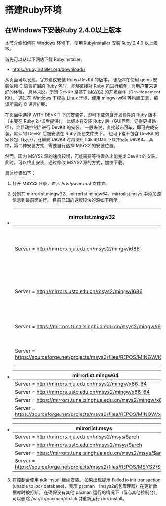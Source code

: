 # 搭建Ruby环境
## 在Windows下安装Ruby 2.4.0以上版本

本节介绍如何在 Windows 环境下，使用 RubyInstaller 安装 Ruby 2.4.0 以上版本。

首先可以从以下网站下载 RubyInstaller。

+ <https://rubyinstaller.org/downloads/>

从页面可以发现，官方建议安装 Ruby+DevKit 的版本。
该版本在使用 gems 安装依赖 C 语言扩展的 Ruby 包时，能够直接对 Ruby 包进行编译，为用户带来更好的体验。
具体来说，所谓 DevKit 是基于 [MSYS2](http://www.msys2.org/) 的开发套件（Developement Kit），
通过在 Windows 下模拟 Linux 环境，使用 mingw-w64 等构建工具，编译所需的 C 语言扩展。

在页面中选择 WITH DEVKIT 下的安装包，即可下载包含开发套件的 Ruby 版本（主要在 Ruby 2.4.0后提供）。
此版本在安装 Ruby 后（GUI界面，记得更换路径），会启动控制台进行 DevKit 的安装。
一般来说，直接敲击回车，即可完成安装，默认的 DevKit 后被安装在 Ruby 所在文件夹下。
也可下载不包含 DevKit 的安装包（较小），在需要 DevKit 时再使用 ridk install 下载并安装 DevKit。
其中，第二种安装方式，需要自行选择 MSYS2 的安装位置。

然而，国内 MSYS2 源的速度较慢，可能需要等待很久才能完成 DevKit 的安装。
此时，可以终止安装，通过修改 MSYS2 源的方式，加快下载。

具体步骤如下：

1. 打开 MSYS2 目录，进入 /etc/pacman.d 文件夹。

2. 分别在 mirrorlist.mingw32、mirrorlist.mingw64、mirrorlist.msys 中添加源信息到最前面的行。
目前已知的速度较快的源如下所示。
  - | mirrorlist.mingw32 | 说明 |
    | - | - |
    | Server = http://mirrors.nju.edu.cn/msys2/mingw/i686 | 南京大学镜像 |
    | Server = http://mirrors.ustc.edu.cn/msys2/mingw/i686 | 中科大镜像 |
    | Server = https://mirrors.tuna.tsinghua.edu.cn/msys2/mingw/i686 | 清华镜像 |
    | Server = https://sourceforge.net/projects/msys2/files/REPOS/MINGW/i686 | SF镜像 |

  - | mirrorlist.mingw64 |
    | - |
    | Server = http://mirrors.nju.edu.cn/msys2/mingw/x86_64 |
    | Server = http://mirrors.ustc.edu.cn/msys2/mingw/x86_64 |
    | Server = https://mirrors.tuna.tsinghua.edu.cn/msys2/mingw/x86_64 |
    | Server = https://sourceforge.net/projects/msys2/files/REPOS/MINGW/x86_64 |

  - | mirrorlist.msys |
    | - |
    | Server = http://mirrors.nju.edu.cn/msys2/msys/$arch |
    | Server = http://mirrors.ustc.edu.cn/msys2/msys/$arch |
    | Server = https://mirrors.tuna.tsinghua.edu.cn/msys2/msys/$arch |
    | Server = https://sourceforge.net/projects/msys2/files/REPOS/MSYS2/$arch/ |
3. 在控制台使用 ridk install 继续安装。
如果出现提示 Failed to init transaction (unable to lock database)，表示 pacman （msys2的包管理器）在更新数据库时被打断。
在确保没有其他 pacman 运行的情况下（留心其他控制台），可以删除 /var/lib/pacman/db.lck 并重新运行 ridk install。
